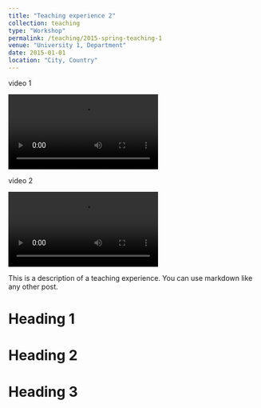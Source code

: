 ```yaml
---
title: "Teaching experience 2"
collection: teaching
type: "Workshop"
permalink: /teaching/2015-spring-teaching-1
venue: "University 1, Department"
date: 2015-01-01
location: "City, Country"
---
```


video 1

<video controls>
<source src="Tisolant.mp4" type="video/mp4">
</video>

video 2

<video controls>
<source src="https://github.com/RodrigoZelada/rodrigozelada.github.io/tree/master/videos/Tisolant.mp4" type="video/mp4">
</video>


This is a description of a teaching experience. You can use markdown like any other post.

Heading 1
======

Heading 2
======

Heading 3
======
